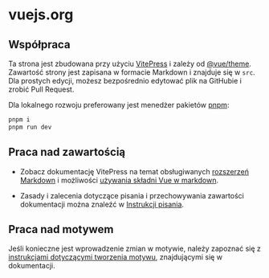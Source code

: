 # vuejs.org

## Współpraca

Ta strona jest zbudowana przy użyciu [VitePress](https://github.com/vuejs/vitepress) i zależy od [@vue/theme](https://github.com/vuejs/vue-theme). Zawartość strony jest zapisana w formacie Markdown i znajduje się w `src`. Dla prostych edycji, możesz bezpośrednio edytować plik na GitHubie i zrobić Pull Request.

Dla lokalnego rozwoju preferowany jest menedżer pakietów [pnpm](https://pnpm.io/):

```bash
pnpm i
pnpm run dev
```

## Praca nad zawartością

- Zobacz dokumentację VitePress na temat obsługiwanych [rozszerzeń Markdown](https://vitepress.vuejs.org/guide/markdown.html) i możliwości [używania składni Vue w markdown](https://vitepress.vuejs.org/guide/using-vue.html).

- Zasady i zalecenia dotyczące pisania i przechowywania zawartości dokumentacji można znaleźć w [Instrukcji pisania](https://github.com/vuejs/docs/blob/main/.github/contributing/writing-guide.md).

## Praca nad motywem

Jeśli konieczne jest wprowadzenie zmian w motywie, należy zapoznać się z [instrukcjami dotyczącymi tworzenia motywu](https://github.com/vuejs/vue-theme#developing-with-real-content), znajdującymi się w dokumentacji.
